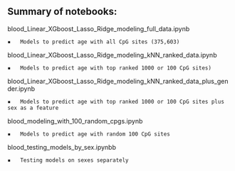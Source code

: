 ## Summary of notebooks:


blood\_Linear\_XGboost\_Lasso\_Ridge\_modeling\_full\_data.ipynb

	▪	Models to predict age with all CpG sites (375,603) 

blood\_Linear\_XGboost\_Lasso\_Ridge\_modeling\_kNN\_ranked\_data.ipynb

	▪	Models to predict age with top ranked 1000 or 100 CpG sites) 

blood\_Linear\_XGboost\_Lasso\_Ridge\_modeling\_kNN\_ranked\_data\_plus\_gender.ipynb

	▪	Models to predict age with top ranked 1000 or 100 CpG sites plus sex as a feature 

blood\_modeling\_with\_100\_random\_cpgs.ipynb

	▪	Models to predict age with random 100 CpG sites 

blood\_testing\_models\_by\_sex.ipynbb

	▪	Testing models on sexes separately



